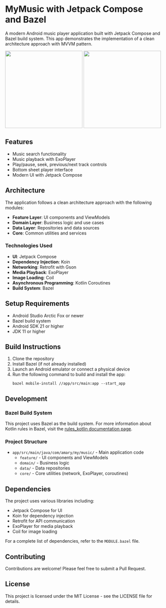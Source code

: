 # MyMusic with Jetpack Compose and Bazel

A modern Android music player application built with Jetpack Compose and Bazel build system. This app demonstrates the implementation of a clean architecture approach with MVVM pattern.

<p align="center">
  <img src="https://github.com/user-attachments/assets/039de7bf-2d60-4f57-b54d-b5af6272c5b8" width="250"/>
  <img src="https://github.com/user-attachments/assets/8d959c32-182d-4992-92b6-1f7ace5f174a" width="250"/>
</p>

## Features

- Music search functionality
- Music playback with ExoPlayer
- Play/pause, seek, previous/next track controls
- Bottom sheet player interface
- Modern UI with Jetpack Compose

## Architecture

The application follows a clean architecture approach with the following modules:

- **Feature Layer**: UI components and ViewModels
- **Domain Layer**: Business logic and use cases
- **Data Layer**: Repositories and data sources
- **Core**: Common utilities and services

### Technologies Used

- **UI**: Jetpack Compose
- **Dependency Injection**: Koin
- **Networking**: Retrofit with Gson
- **Media Playback**: ExoPlayer
- **Image Loading**: Coil
- **Asynchronous Programming**: Kotlin Coroutines
- **Build System**: Bazel

## Setup Requirements

- Android Studio Arctic Fox or newer
- Bazel build system
- Android SDK 21 or higher
- JDK 11 or higher

## Build Instructions

1. Clone the repository
2. Install Bazel (if not already installed)
3. Launch an Android emulator or connect a physical device
4. Run the following command to build and install the app:
   ```
   bazel mobile-install //app/src/main:app --start_app
   ```

## Development

### Bazel Build System

This project uses Bazel as the build system. For more information about Kotlin rules in Bazel, visit the [rules_kotlin documentation page](https://github.com/bazelbuild/rules_kotlin/blob/master/docs/kotlin.md).

### Project Structure

- `app/src/main/java/com/amary/my/music/` - Main application code
  - `feature/` - UI components and ViewModels
  - `domain/` - Business logic
  - `data/` - Data repositories
  - `core/` - Core utilities (network, ExoPlayer, coroutines)

## Dependencies

The project uses various libraries including:
- Jetpack Compose for UI
- Koin for dependency injection
- Retrofit for API communication
- ExoPlayer for media playback
- Coil for image loading

For a complete list of dependencies, refer to the `MODULE.bazel` file.

## Contributing

Contributions are welcome! Please feel free to submit a Pull Request.

## License

This project is licensed under the MIT License - see the LICENSE file for details.
